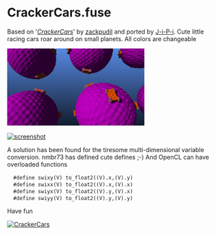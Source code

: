 CrackerCars.fuse
================

Based on '_[CrackerCars](https://www.shadertoy.com/view/4sdXzr)_' by [zackpudil](https://www.shadertoy.com/user/zackpudil) and ported by [J-i-P-i](https://www.youtube.com/channel/UCItO4q_3JgMVV2MFIPDGQGg). Cute little racing cars roar around on small planets. All colors are changeable

[![thumbnail](CrackerCars.png "CrackerCars.fuse")](https://www.shadertoy.com/embed/4sdXzr?gui=true&t=10&paused=true&muted=false)

[![screenshot](https://user-images.githubusercontent.com/78935215/108132260-d41b9880-70b2-11eb-8426-f612cfd63cd8.PNG)](https://github.com/nmbr73/Shadertoys/blob/main/PlanetShader/CrackerCars.md)


A solution has been found for the tiresome multi-dimensional variable conversion. nmbr73 has defined cute defines ;-)
And OpenCL can have overloaded functions

```
  #define swixy(V) to_float2((V).x,(V).y)
  #define swixx(V) to_float2((V).x,(V).x)
  #define swiyx(V) to_float2((V).y,(V).x)
  #define swiyy(V) to_float2((V).y,(V).y)
```
Have fun

[![CrackerCars](https://user-images.githubusercontent.com/78935215/108132745-b00c8700-70b3-11eb-97f1-8b6e9dcec3ca.gif)](https://www.shadertoy.com/embed/4sdXzr?gui=true&t=10&paused=true&muted=false)
